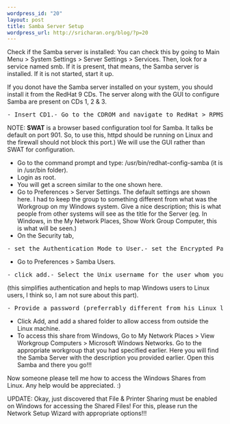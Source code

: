 ```yaml
--- 
wordpress_id: "20"
layout: post
title: Samba Server Setup
wordpress_url: http://sricharan.org/blog/?p=20
---
```

Check if the Samba server is installed: You can check this by going to Main Menu &gt; System Settings &gt; Server Settings &gt; Services. Then, look for a service named smb. If it is present, that means, the Samba server is installed. If it is not started, start it up.

If you donot have the Samba server installed on your system, you should install it from the RedHat 9 CDs. The server along with the GUI to configure Samba are present on CDs 1, 2 &amp; 3.


 <pre>- Insert CD1.- Go to the CDROM and navigate to RedHat &gt; RPMS.Here, look for a file called samba*.rpm. Install it.- Insert CD2. Navigate to RedHat &gt; RPMS.Install a package called redhat-config-samba*.- Insert CD3. Navigate to RedHat &gt; RPMS.Install a package called samba-swat*</pre>


NOTE: <strong>SWAT</strong> is a browser based configuration tool for Samba. It talks be default on port 901. So, to use this, httpd should be running on Linux and the firewall should not block this port.) We will use the GUI rather than SWAT for configuration.
<ul>
	<li>Go to the command prompt and type: /usr/bin/redhat-config-samba (it is in /usr/bin folder).</li>
	<li>Login as root.</li>
	<li>You will get a screen similar to the one shown here.</li>
	<li>Go to Preferences &gt; Server Settings. The default settings are shown here. I had to keep the group to something different from what was the Workgroup on my Windows system. Give a nice description; this is what people from other systems will see as the title for the Server (eg. In Windows, in the My Network Places, Show Work Group Computer, this is what will be seen.)</li>
	<li>On the Security tab,</li>
</ul>


 <pre>- set the Authentication Mode to User.- set the Encrypted Password to Yes.- set Guest account to the user for whom you are setting up this share.(I donot as yet know how to allow for anonymous shares...)- click OK.</pre>


<ul>
	<li>Go to Preferences &gt; Samba Users.</li>
</ul>


 <pre>- click add.- Select the Unix username for the user whom you want topermit to use the share. When he logs in, he will be takent to his homedirectory unless some other shared folder has been specified.- If the user is logging in from Windows, provide his Windows username</pre>


(this simplifies authentication and hepls to map Windows users to Linux users, I think so, I am not sure about this part).


 <pre>- Provide a password (preferrably different from his Linux login password).- click OK.</pre>


<ul>
	<li>Click Add, and add a shared folder to allow access from outside the Linux machine.</li>
	<li>To access this share from Windows, Go to My Network Places &gt; View Workgroup Computers &gt; Microsoft Windows Networks. Go to the appropriate workgroup that you had specified earlier. Here you will find the Samba Server with the description you provided earlier. Open this Samba and there you go!!!</li>
</ul>
Now someone please tell me how to access the Windows Shares from Linux. Any help would be appreciated. :)

UPDATE: Okay, just discovered that File &amp; Printer Sharing must be enabled on Windows for accessing the Shared Files! For this, please run the Network Setup Wizard with appropriate options!!!
